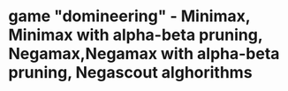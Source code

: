 # game "domineering" - Minimax, Minimax with alpha-beta pruning, Negamax,Negamax with alpha-beta pruning, Negascout alghorithms
